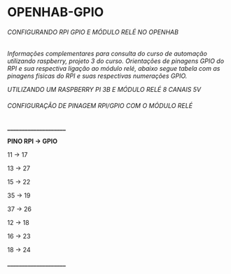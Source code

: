 # OPENHAB-GPIO
###### CONFIGURANDO RPI GPIO E MÓDULO RELÉ NO OPENHAB

*Informações complementares para consulta do curso de automação utilizando raspberry, projeto 3 do curso. Orientações de pinagens GPIO do RPI e sua respectiva ligação ao módulo relé, abaixo segue tabela com as pinagens físicas do RPI e suas respectivas numerações GPIO.*

*UTILIZANDO UM RASPBERRY PI 3B E MÓDULO RELÉ 8 CANAIS 5V*


###### CONFIGURAÇÃO DE PINAGEM RPI/GPIO COM O MÓDULO RELÉ
**____________________**

**PINO RPI	-> GPIO**

11   ->     17

13   ->     27

15   ->     22

35   ->     19

37   ->     26

12   ->     18

16   ->     23

18   ->     24

**____________________**
